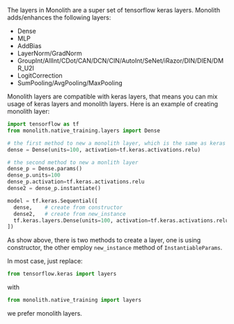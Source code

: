 The layers in Monolith are a super set of tensorflow keras layers. 
Monolith adds/enhances the following layers:
- Dense
- MLP
- AddBias
- LayerNorm/GradNorm
- GroupInt/AllInt/CDot/CAN/DCN/CIN/AutoInt/SeNet/iRazor/DIN/DIEN/DMR_U2I
- LogitCorrection
- SumPooling/AvgPooling/MaxPooling

Monolith layers are compatible with keras layers, that means you can mix usage of keras layers and monolith layers. 
Here is an example of creating monolith layer:
```python
import tensorflow as tf
from monolith.native_training.layers import Dense

# the first method to new a monolith layer, which is the same as keras
dense = Dense(units=100, activation=tf.keras.activations.relu)

# the second method to new a monlith layer
dense_p = Dense.params()
dense_p.units=100
dense_p.activation=tf.keras.activations.relu
dense2 = dense_p.instantiate()

model = tf.keras.Sequential([
  dense,    # create from constructor
  dense2,   # create from new_instance
  tf.keras.layers.Dense(units=100, activation=tf.keras.activations.relu)  # mix use
])
```
As show above, there is two methods to create a layer, one is using constructor, 
the other employ `new_instance` method of `InstantiableParams`. 

In most case, just replace:
```python
from tensorflow.keras import layers
```
with 
```python
from monolith.native_training import layers
```

we prefer monolith layers. 
